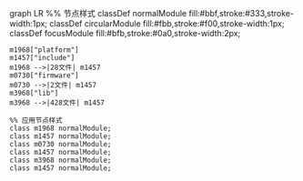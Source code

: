 graph LR
    %% 节点样式
    classDef normalModule fill:#bbf,stroke:#333,stroke-width:1px;
    classDef circularModule fill:#fbb,stroke:#f00,stroke-width:1px;
    classDef focusModule fill:#bfb,stroke:#0a0,stroke-width:2px;

    m1968["platform"]
    m1457["include"]
    m1968 -->|28文件| m1457
    m0730["firmware"]
    m0730 -->|2文件| m1457
    m3968["lib"]
    m3968 -->|428文件| m1457

    %% 应用节点样式
    class m1968 normalModule;
    class m1457 normalModule;
    class m0730 normalModule;
    class m1457 normalModule;
    class m3968 normalModule;
    class m1457 normalModule;
